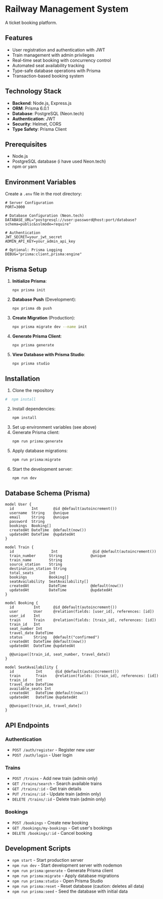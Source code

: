 # Railway Management System

A ticket booking platform.

## Features

- User registration and authentication with JWT
- Train management with admin privileges
- Real-time seat booking with concurrency control
- Automated seat availability tracking
- Type-safe database operations with Prisma
- Transaction-based booking system

## Technology Stack

- **Backend**: Node.js, Express.js
- **ORM**: Prisma 6.0.1
- **Database**: PostgreSQL (Neon.tech)
- **Authentication**: JWT
- **Security**: Helmet, CORS
- **Type Safety**: Prisma Client

## Prerequisites

- Node.js 
- PostgreSQL database (i have used Neon.tech)
- npm or yarn

## Environment Variables

Create a `.env` file in the root directory:

```env
# Server Configuration
PORT=3000

# Database Configuration (Neon.tech)
DATABASE_URL="postgresql://user:password@host:port/database?schema=public&sslmode=require"

# Authentication
JWT_SECRET=your_jwt_secret
ADMIN_API_KEY=your_admin_api_key

# Optional: Prisma Logging
DEBUG="prisma:client,prisma:engine"
```

## Prisma Setup

1. **Initialize Prisma**:
   ```bash
   npx prisma init
   ```

2. **Database Push** (Development):
   ```bash
   npx prisma db push
   ```

3. **Create Migration** (Production):
   ```bash
   npx prisma migrate dev --name init
   ```

4. **Generate Prisma Client**:
   ```bash
   npx prisma generate
   ```

5. **View Database with Prisma Studio**:
   ```bash
   npx prisma studio
   ```

## Installation

1. Clone the repository
  ```bash
  #  npm install
   ```
2. Install dependencies:
   ```bash
   npm install
   ```
3. Set up environment variables (see above)
4. Generate Prisma client:
   ```bash
   npm run prisma:generate
   ```
5. Apply database migrations:
   ```bash
   npm run prisma:migrate
   ```
6. Start the development server:
   ```bash
   npm run dev
   ```

## Database Schema (Prisma)

```prisma
model User {
  id        Int       @id @default(autoincrement())
  username  String    @unique
  email     String    @unique
  password  String
  bookings  Booking[]
  createdAt DateTime  @default(now())
  updatedAt DateTime  @updatedAt
}

model Train {
  id                 Int                @id @default(autoincrement())
  train_number      String             @unique
  train_name        String
  source_station    String
  destination_station String
  total_seats       Int
  bookings          Booking[]
  seatAvailability  SeatAvailability[]
  createdAt         DateTime           @default(now())
  updatedAt         DateTime           @updatedAt
}

model Booking {
  id         Int      @id @default(autoincrement())
  user       User     @relation(fields: [user_id], references: [id])
  user_id    Int
  train      Train    @relation(fields: [train_id], references: [id])
  train_id   Int
  seat_number Int
  travel_date DateTime
  status     String   @default("confirmed")
  createdAt  DateTime @default(now())
  updatedAt  DateTime @updatedAt

  @@unique([train_id, seat_number, travel_date])
}

model SeatAvailability {
  id          Int      @id @default(autoincrement())
  train       Train    @relation(fields: [train_id], references: [id])
  train_id    Int
  travel_date DateTime
  available_seats Int
  createdAt   DateTime @default(now())
  updatedAt   DateTime @updatedAt

  @@unique([train_id, travel_date])
}
```

## API Endpoints

### Authentication
- `POST /auth/register` - Register new user
- `POST /auth/login` - User login

### Trains
- `POST /trains` - Add new train (admin only)
- `GET /trains/search` - Search available trains
- `GET /trains/:id` - Get train details
- `PUT /trains/:id` - Update train (admin only)
- `DELETE /trains/:id` - Delete train (admin only)

### Bookings
- `POST /bookings` - Create new booking
- `GET /bookings/my-bookings` - Get user's bookings
- `DELETE /bookings/:id` - Cancel booking

## Development Scripts

- `npm start` - Start production server
- `npm run dev` - Start development server with nodemon
- `npm run prisma:generate` - Generate Prisma client
- `npm run prisma:migrate` - Apply database migrations
- `npm run prisma:studio` - Open Prisma Studio
- `npm run prisma:reset` - Reset database (caution: deletes all data)
- `npm run prisma:seed` - Seed the database with initial data

